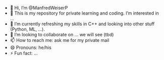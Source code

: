 - 👋 Hi, I’m @ManfredWeiserP
- 👀 This is my repository for private learning and coding. I’m interested in ...
- 🌱 I’m currently refreshing my skills in C++ and looking into other stuff (Python, ML, ...).
- 💞️ I’m looking to collaborate on ... we will see (tbd)
- 📫 How to reach me: ask me for my private mail
- 😄 Pronouns: he/his
- ⚡ Fun fact: ...

<!---
ManfredWeiserP/ManfredWeiserP is a ✨ special ✨ repository because its `README.md` (this file) appears on your GitHub profile.
You can click the Preview link to take a look at your changes.
--->
